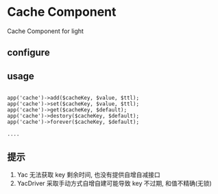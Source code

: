 Cache Component
====

Cache Component for light

## configure


## usage

````

app('cache')->add($cacheKey, $value, $ttl);
app('cache')->set($cacheKey, $value, $ttl);
app('cache')->get($cacheKey, $default);
app('cache')->destory($cacheKey, $default);
app('cache')->forever($cacheKey, $default);

....

````

## 提示

1. Yac 无法获取 key 剩余时间, 也没有提供自增自减接口
2. YacDriver 采取手动方式自增自建可能导致 key 不过期, 和值不精确(无锁)
 
